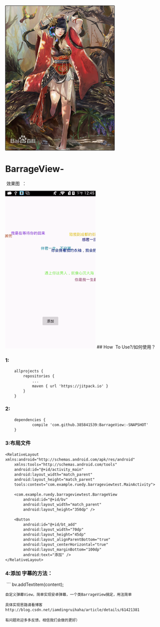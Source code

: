 

![Image text](https://github.com/385841539/BarrageView/blob/master/app/src/main/res/mipmap-hdpi/xiahoushi.jpg)

# BarrageView- 

 效果图  ：
 
![Image text](https://github.com/385841539/BarrageView/blob/master/app/src/main/res/drawable/dangif.gif)
## How  To Use?/如何使用？
 
### 1:

```
	allprojects {
		repositories {
			...
			maven { url 'https://jitpack.io' }
		}
	}
```

### 2:
```
	dependencies {
	        compile 'com.github.385841539:BarrageView:-SNAPSHOT'
	}
```

### 3:布局文件
```
<RelativeLayout xmlns:android="http://schemas.android.com/apk/res/android"
    xmlns:tools="http://schemas.android.com/tools"
    android:id="@+id/activity_main"
    android:layout_width="match_parent"
    android:layout_height="match_parent"
    tools:context="com.example.ruedy.barrageviewtest.MainActivity">

    <com.example.ruedy.barrageviewtest.BarrageView
        android:id="@+id/bv"
        android:layout_width="match_parent"
        android:layout_height="350dp" />

    <Button
        android:id="@+id/bt_add"
        android:layout_width="70dp"
        android:layout_height="45dp"
        android:layout_alignParentBottom="true"
        android:layout_centerHorizontal="true"
        android:layout_marginBottom="100dp"
        android:text="添加" />
</RelativeLayout>

```

### 4:添加 字幕的方法：
 ```
  bv.addTextitem(content);
 ```
自定义弹幕View，简单实现安卓弹幕，一个类BarrageView搞定，用法简单

具体实现思路请看博客 http://blog.csdn.net/iamdingruihaha/article/details/61421381

有问题欢迎多多反馈，相信我们会做的更好）
